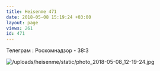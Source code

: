 ```yaml
---
title: Heisenme 471
date: 2018-05-08 15:19:24 +03:00
layout: page
views: 261
id: 471
---
```


Телеграм : Роскомнадзор - 38:3



![/uploads/heisenme/static/photo_2018-05-08_12-19-24.jpg](/uploads/heisenme/static/photo_2018-05-08_12-19-24.jpg)
